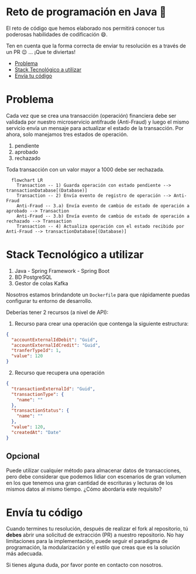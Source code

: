 # Reto de programación en Java :rocket:

El reto de código que hemos elaborado nos permitirá conocer tus poderosas habilidades de codificación :smile:. 

Ten en cuenta que la forma correcta de enviar tu resolución es a través de un PR :wink: ... ¡Que te diviertas!

- [Problema](#problem)
- [Stack Tecnológico a utilizar](#tech_stack)
- [Envía tu código](#send_us_your_challenge)

# Problema

Cada vez que se crea una transacción (operación) financiera debe ser validada por nuestro microservicio antifraude (Anti-Fraud) y luego el mismo servicio envía un mensaje para actualizar el estado de la transacción.
Por ahora, solo manejamos tres estados de operación.

<ol>
  <li>pendiente</li>
  <li>aprobado</li>
  <li>rechazado</li>  
</ol>

Toda transacción con un valor mayor a 1000 debe ser rechazada.

```mermaid
  flowchart LR
    Transaction -- 1) Guarda operación con estado pendiente --> transactionDatabase[(Database)]
    Transaction -- 2) Envía evento de registro de operación --> Anti-Fraud
    Anti-Fraud -- 3.a) Envía evento de cambio de estado de operación a aprobado --> Transaction
    Anti-Fraud -- 3.b) Envía evento de cambio de estado de operación a rechazado --> Transaction
    Transaction -- 4) Actualiza operación con el estado recibido por Anti-Fraud --> transactionDatabase[(Database)]
```

# Stack Tecnológico a utilizar

<ol>
  <li>Java - Spring Framework - Spring Boot</li>
  <li>BD PostgreSQL</li>
  <li>Gestor de colas Kafka</li>    
</ol>

Nosotros estamos brindandote un `Dockerfile` para que rápidamente puedas configurar tu entorno de desarrollo.

Deberías tener 2 recursos (a nivel de API):

1. Recurso para crear una operación que contenga la siguiente estructura:

```json
{
  "accountExternalIdDebit": "Guid",
  "accountExternalIdCredit": "Guid",
  "tranferTypeId": 1,
  "value": 120
}
```

2. Recurso que recupera una operación

```json
{
  "transactionExternalId": "Guid",
  "transactionType": {
    "name": ""
  },
  "transactionStatus": {
    "name": ""
  },
  "value": 120,
  "createdAt": "Date"
}
```

## Opcional

Puede utilizar cualquier método para almacenar datos de transacciones, pero debe considerar que podemos lidiar con escenarios de gran volumen en los que tenemos una gran cantidad de escrituras y lecturas de los mismos datos al mismo tiempo. ¿Cómo abordaría este requisito?

# Envía tu código

Cuando termines tu resolución, después de realizar el fork al repositorio, tú **debes** abrir una solicitud de extracción (PR) a nuestro repositorio. No hay limitaciones para la implementación, puede seguir el paradigma de programación, la modularización y el estilo que creas que es la solución más adecuada.

Si tienes alguna duda, por favor ponte en contacto con nosotros.
